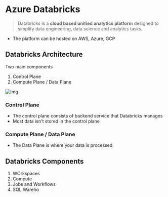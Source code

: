 # Azure Databricks

> Databricks is a **cloud based unified analytics platform** designed to simplify data engineering, data science and analytics tasks.

* The platform can be hosted on AWS, Azure, GCP

## Databricks Architecture

Two main components

1. Control Plane
2. Compute Plane / Data Plane

![img](https://lh7-rt.googleusercontent.com/docsz/AD_4nXfqjQcQoiQ8xJUrTD9Av8cEEICy5BohJUUbGZy3hBWJ7c2TfAQTuQfTUvhPIt0EXBFXDa90I3U75wQ3K9X2KLfGxXKPUm3E1HqL6F-DOfYPXFq9dyOvNNXEH7EoefOMgDRWbDuw-pAECrNk24TBoPY7wF8?key=aJiAWgzYP3udRlKejSDPqw)

### Control Plane

* The control plane consists of backend service that Databricks manages
* Most data isn't stored in the control plane

### Compute Plane / Data Plane

* The Data Plane is where your data is processed.





## Databricks Components

1. WOrkspaces
2. Compute
3. Jobs and Workflows
4. SQL Wareho